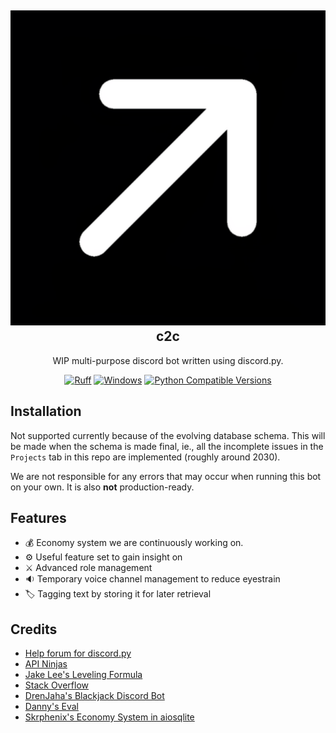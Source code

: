 <h2 align="center">
  <img src=".github/c2c-avatar.png" alt="c2c Logo" style="max-width:100%;">
  c2c
</h2>

<p align="center">
WIP multi-purpose discord bot written using discord.py.
<p align="center">
  <a href="https://github.com/astral-sh/ruff">
    <img src="https://img.shields.io/endpoint?url=https://raw.githubusercontent.com/astral-sh/ruff/main/assets/badge/v2.json" alt="Ruff" style="max-width:100%;"></a>
  <a href="https://img.shields.io/badge/os-windows-yellow">
    <img alt="Windows" src="https://img.shields.io/badge/os-windows-yellow"></a>
  <a href="https://www.python.org/downloads/release">
    <img alt="Python Compatible Versions" src="https://img.shields.io/badge/Python-3.12%20%7C%203.13-blue"></a>
</p>

## Installation
Not supported currently because of the evolving database schema. This will be made when the schema is made final, ie., all the incomplete issues in the `Projects` tab in this repo are implemented (roughly around 2030).

We are not responsible for any errors that may occur when running this bot on your own. It is also **not** production-ready.

## Features
- 💰 Economy system we are continuously working on.
- ⚙️ Useful feature set to gain insight on
- ⚔️ Advanced role management
- 🔉 Temporary voice channel management to reduce eyestrain
- 🏷️ Tagging text by storing it for later retrieval

## Credits
- [Help forum for discord.py](https://discord.gg/r3sSKJJ)
- [API Ninjas](https://api-ninjas.com/)
- [Jake Lee's Leveling Formula](https://blog.jakelee.co.uk/converting-levels-into-xp-vice-versa/)
- [Stack Overflow](https://stackoverflow.com/)
- [DrenJaha's Blackjack Discord Bot](https://github.com/DrenJaha/discord-blackjack-bot)
- [Danny's Eval](https://github.com/Rapptz/RoboDanny/blob/rewrite/cogs/admin.py#L214-L259)
- [Skrphenix's Economy System in aiosqlite](https://github.com/Modern-Realm/economy-bot-discord.py/tree/master/economy%20with%20aiosqlite)

